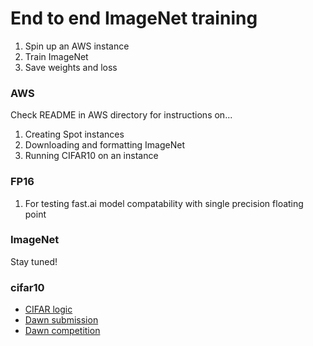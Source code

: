 # End to end ImageNet training

1. Spin up an AWS instance
2. Train ImageNet
3. Save weights and loss

### AWS
Check README in AWS directory for instructions on...
1. Creating Spot instances
2. Downloading and formatting ImageNet
3. Running CIFAR10 on an instance

### FP16
1. For testing fast.ai model compatability with single precision floating point

### ImageNet

Stay tuned!

### cifar10

* [CIFAR logic](cifar10/)
* [Dawn submission](cifar10/dawn_submission/)
* [Dawn competition](https://dawn.cs.stanford.edu/benchmark/#cifar10)
